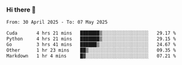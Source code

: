 ### Hi there 👋

<!--[![Top Langs](https://github-readme-stats.vercel.app/api/top-langs/?username=Shuze-Liu)](https://github.com/Shuze-Liu/github-readme-stats)-->
<!--START_SECTION:waka-->

```txt
From: 30 April 2025 - To: 07 May 2025

Cuda       4 hrs 21 mins   ███████▒░░░░░░░░░░░░░░░░░   29.17 %
Python     4 hrs 21 mins   ███████▒░░░░░░░░░░░░░░░░░   29.15 %
Go         3 hrs 41 mins   ██████▒░░░░░░░░░░░░░░░░░░   24.67 %
Other      1 hr 23 mins    ██▒░░░░░░░░░░░░░░░░░░░░░░   09.35 %
Markdown   1 hr 4 mins     █▓░░░░░░░░░░░░░░░░░░░░░░░   07.21 %
```

<!--END_SECTION:waka-->

<!--
**Shuze-Liu/Shuze-Liu** is a ✨ _special_ ✨ repository because its `README.md` (this file) appears on your GitHub profile.

Here are some ideas to get you started:

- 🔭 I’m currently working on ...
- 🌱 I’m currently learning ...
- 👯 I’m looking to collaborate on ...
- 🤔 I’m looking for help with ...
- 💬 Ask me about ...
- 📫 How to reach me: ...
- 😄 Pronouns: ...
- ⚡ Fun fact: ...
-->
